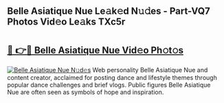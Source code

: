 ## Belle Asiatique Nue Le𝚊k𝚎d N𝚞𝚍es - Part-VQ7 Photos Vid𝚎o Le𝚊ks TXc5r

# <h2><a href="http://fb0k61.evod.top/?m=Belle+Asiatique+Nue">🔗 👉🔴 Belle Asiatique Nue Vid𝚎o Ph𝚘t𝚘s</a></h2>

[![Belle Asiatique Nue N𝚞d𝚎s](https://i.imgur.com/8V9OHl7.gif)](http://fb0k61.evod.top/?m=Belle+Asiatique+Nue)
Web personality Belle Asiatique Nue and content creator, acclaimed for posting dance and lifestyle themes through popular dance challenges and brief vlogs. Public figures Belle Asiatique Nue are often seen as symbols of hope and inspiration. 
